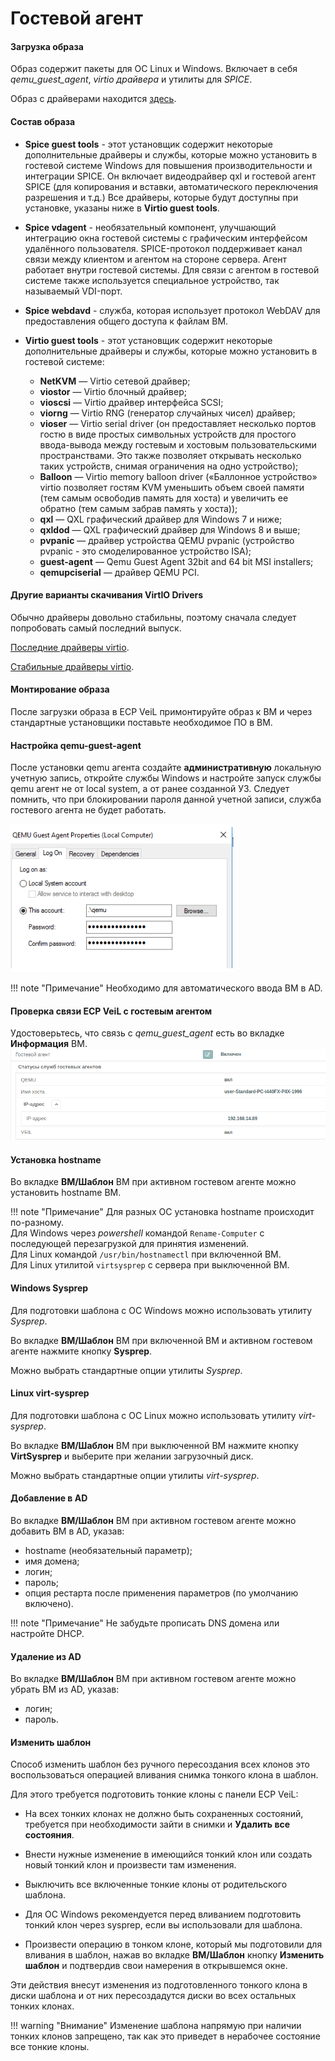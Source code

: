 # Гостевой агент

#### Загрузка образа

Образ содержит пакеты для ОС Linux и Windows. Включает в себя *qemu_guest_agent*, *virtio драйвера* и 
утилиты для *SPICE*.

Образ с драйверами находится [здесь](https://veil-update.mashtab.org/veil_agent/veil-guest-utils-latest.iso).

#### Состав образа

- **Spice guest tools** - этот установщик содержит некоторые дополнительные драйверы и службы, которые 
можно установить в гостевой системе Windows для повышения производительности и интеграции SPICE.
Он включает видеодрайвер qxl и гостевой агент SPICE (для копирования и вставки, автоматического переключения разрешения и т.д.)
Все драйверы, которые будут доступны при установке, указаны ниже в **Virtio guest tools**.

- **Spice vdagent** - необязательный компонент, улучшающий интеграцию окна гостевой системы с графическим интерфейсом удалённого пользователя. 
SPICE-протокол поддерживает канал связи между клиентом и агентом на стороне сервера. Агент работает внутри гостевой системы. 
Для связи с агентом в гостевой системе также используется специальное устройство, так называемый VDI-порт.

- **Spice webdavd** - служба, которая использует протокол WebDAV для предоставления общего доступа к файлам ВМ.

- **Virtio guest tools** - этот установщик содержит некоторые дополнительные драйверы и службы, которые можно установить в гостевой системе:

    - **NetKVM** — Virtio сетевой драйвер;    
    - **viostor** — Virtio блочный драйвер;           
    - **vioscsi** — Virtio драйвер интерфейса SCSI;     
    - **viorng** — Virtio RNG (генератор случайных чисел) драйвер;        
    - **vioser** — Virtio serial driver (он предоставляет несколько портов гостю в виде 
        простых символьных устройств для простого ввода-вывода между гостевым и хостовым пользовательскими 
        пространствами. Это также позволяет открывать несколько таких устройств, 
        снимая ограничения на одно устройство);
    - **Balloon** — Virtio memory balloon driver («Баллонное устройство» virtio позволяет 
        гостям KVM уменьшить объем своей памяти (тем самым освободив память для хоста) 
        и увеличить ее обратно (тем самым забрав память у хоста));   
    - **qxl** — QXL графический драйвер для Windows 7 и ниже;     
    - **qxldod** — QXL графический драйвер для Windows 8 и выше;    
    - **pvpanic** — драйвер устройства QEMU pvpanic (устройство pvpanic - это смоделированное устройство ISA);    
    - **guest-agent** — Qemu Guest Agent 32bit and 64 bit  MSI installers;    
    - **qemupciserial** —  драйвер QEMU PCI.
  
#### Другие варианты скачивания VirtIO Drivers

Обычно драйверы довольно стабильны, поэтому сначала следует попробовать самый последний выпуск.

[Последние драйверы virtio](https://fedorapeople.org/groups/virt/virtio-win/direct-downloads/latest-virtio/virtio-win.iso).

[Стабильные драйверы virtio](https://fedorapeople.org/groups/virt/virtio-win/direct-downloads/stable-virtio/virtio-win.iso).

#### Монтирование образа

После загрузки образа в ECP VeiL примонтируйте образ к ВМ и через стандартные установщики поставьте
необходимое ПО в ВМ.

#### Настройка qemu-guest-agent

После установки qemu агента создайте **административную** локальную учетную запись, 
откройте службы Windows и настройте запуск службы qemu агент не от local system, 
а от ранее созданной УЗ. Следует помнить, что при блокировании пароля данной учетной записи,
служба гостевого агента не будет работать.

![image](../../_assets/common/qemu_service.png)

!!! note "Примечание"
    Необходимо для автоматического ввода ВМ в AD.

#### Проверка связи ECP VeiL c гостевым агентом

Удостоверьтесь, что связь с *qemu_guest_agent* есть во вкладке **Информация** ВМ.
![image](../../_assets/common/guest_agent.png)

#### Установка hostname

Во вкладке **ВМ/Шаблон** ВМ при активном гостевом агенте можно установить hostname ВМ. 

!!! note "Примечание"
    Для разных ОС установка hostname происходит по-разному.  
    Для Windows через _powershell_ командой `Rename-Computer` с последующей перезагрузкой для принятия изменений.  
    Для Linux командой `/usr/bin/hostnamectl` при включенной ВМ.  
    Для Linux утилитой `virtsysprep` с сервера при выключенной ВМ.
    
#### Windows Sysprep

Для подготовки шаблона с ОС Windows можно использовать утилиту *Sysprep*.

Во вкладке **ВМ/Шаблон** ВМ при включенной ВМ и активном гостевом агенте нажмите кнопку **Sysprep**. 

Можно выбрать стандартные опции утилиты *Sysprep*.

#### Linux virt-sysprep

Для подготовки шаблона с ОС Linux можно использовать утилиту *virt-sysprep*.

Во вкладке **ВМ/Шаблон** ВМ при выключенной ВМ нажмите кнопку **VirtSysprep** и выберите при желании
  загрузочный диск. 

Можно выбрать стандартные опции утилиты *virt-sysprep*.

#### Добавление в AD

Во вкладке **ВМ/Шаблон** ВМ при активном гостевом агенте можно добавить ВМ в AD,
указав:

   - hostname (необязательный параметр);
   - имя домена; 
   - логин;
   - пароль;
   - опция рестарта после применения параметров (по умолчанию включено).

!!! note "Примечание"
    Не забудьте прописать DNS домена или настройте DHCP.

#### Удаление из AD

Во вкладке **ВМ/Шаблон** ВМ при активном гостевом агенте можно убрать ВМ из AD, указав:
   - логин;
   - пароль.

#### Изменить шаблон

Способ изменить шаблон без ручного пересоздания всех клонов
это воспользоваться операцией вливания снимка тонкого клона в шаблон.

Для этого требуется подготовить тонкие клоны с панели ECP VeiL:

- На всех тонких клонах не должно быть сохраненных состояний, требуется при необходимости зайти
 в снимки и **Удалить все состояния**.
 
- Внести нужные изменение в имеющийся тонкий клон или создать новый тонкий клон и произвести там изменения.

- Выключить все включенные тонкие клоны от родительского шаблона.

- Для ОС Windows рекомендуется перед вливанием подготовить тонкий клон через sysprep,
  если вы использовали для шаблона.
  
- Произвести операцию в тонком клоне, который мы подготовили для вливания в шаблон,
 нажав во вкладке **ВМ/Шаблон** кнопку **Изменить шаблон** и подтвердив свои намерения в открывшемся окне.

Эти действия внесут изменения из подготовленного тонкого клона в диски шаблона
и от них пересоздадутся диски во всех остальных тонких клонах.

!!! warning "Внимание"
    Изменение шаблона напрямую при наличии тонких клонов запрещено, так как это приведет в нерабочее
    состояние все тонкие клоны. 